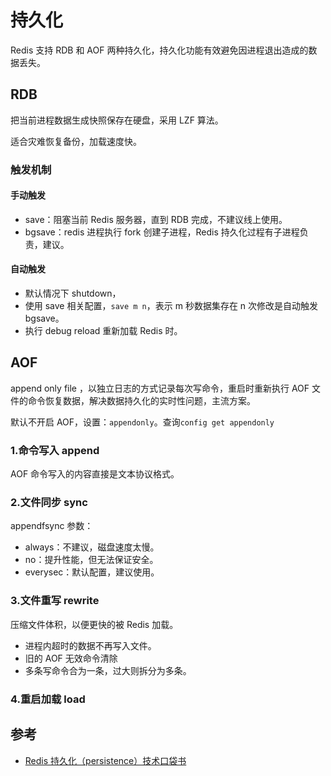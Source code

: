# 持久化

Redis 支持 RDB 和 AOF 两种持久化，持久化功能有效避免因进程退出造成的数据丢失。

## RDB

把当前进程数据生成快照保存在硬盘，采用 LZF 算法。

适合灾难恢复备份，加载速度快。

### 触发机制

#### 手动触发

- save：阻塞当前 Redis 服务器，直到 RDB 完成，不建议线上使用。
- bgsave：redis 进程执行 fork 创建子进程，Redis 持久化过程有子进程负责，建议。

#### 自动触发

- 默认情况下 shutdown，
- 使用 save 相关配置，`save m n`，表示 m 秒数据集存在 n 次修改是自动触发 bgsave。
- 执行 debug reload 重新加载 Redis 时。

## AOF

append only file ，以独立日志的方式记录每次写命令，重启时重新执行 AOF 文件的命令恢复数据，解决数据持久化的实时性问题，主流方案。

默认不开启 AOF，设置：`appendonly`。查询`config get appendonly`

### 1.命令写入 append

AOF 命令写入的内容直接是文本协议格式。

### 2.文件同步 sync

appendfsync 参数：

- always：不建议，磁盘速度太慢。
- no：提升性能，但无法保证安全。
- everysec：默认配置，建议使用。

### 3.文件重写 rewrite

压缩文件体积，以便更快的被 Redis 加载。

- 进程内超时的数据不再写入文件。
- 旧的 AOF 无效命令清除
- 多条写命令合为一条，过大则拆分为多条。

### 4.重启加载 load

## 参考

- [Redis 持久化（persistence）技术口袋书](https://laravel-china.org/articles/15422/redis-persistence-persistence-technology-pocket-book)